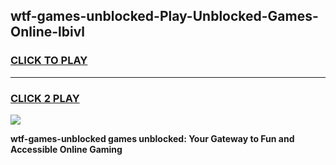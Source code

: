 
## wtf-games-unblocked-Play-Unblocked-Games-Online-lbivl
<h3>
<a href="https://premium76.site?title=wtf-games-unblocked&ref=25A">CLICK TO PLAY</a></h3>
<hr>

<h3>
<a href="https://premium76.site?title=wtf-games-unblocked&ref=25A">CLICK 2 PLAY</a>
  
</h3>

<a href="https://premium76.site?title=wtf-games-unblocked&ref=25A"><img src="https://clearcache.store/games.png"></a>


**wtf-games-unblocked games unblocked: Your Gateway to Fun and Accessible Online Gaming**
